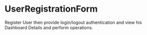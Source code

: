 # UserRegistrationForm
Register User then provide login/logout authentication and view his Dashboard Details and perform operations.
